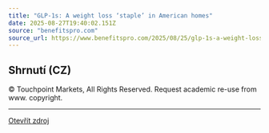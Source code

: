 ```yaml
---
title: "GLP-1s: A weight loss ‘staple’ in American homes"
date: 2025-08-27T19:40:02.151Z
source: "benefitspro.com"
source_url: https://www.benefitspro.com/2025/08/25/glp-1s-a-weight-loss-staple-in-american-homes/
---
```


## Shrnutí (CZ)
© Touchpoint Markets, All Rights Reserved. Request academic re-use from
    www. copyright.

---

[Otevřít zdroj](https://www.benefitspro.com/2025/08/25/glp-1s-a-weight-loss-staple-in-american-homes/)
